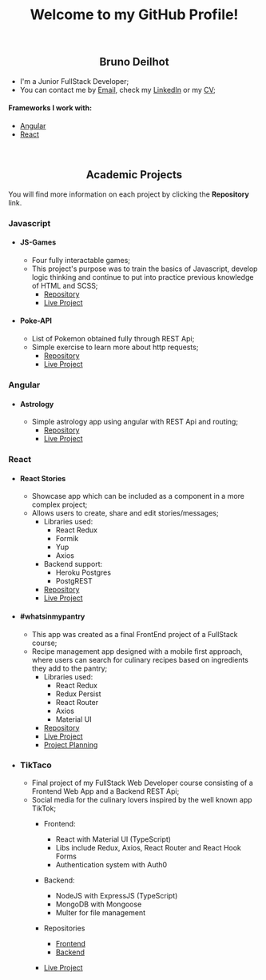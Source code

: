 <h1 align="center">Welcome to my GitHub Profile!</h1>
<br>
<h2 align="center">Bruno Deilhot</h2>

- I'm a Junior FullStack Developer;
- You can contact me by <a href="mailto:contact@brunodeilhot.dev" target="_blank">Email</a>, check my <a href="https://www.linkedin.com/in/brunodeilhot/" target="_blank">LinkedIn</a> or my <a href="https://brunodeilhot.dev/BrunoDeilhotCV-EN.pdf" target="_blank">CV</a>;

#### Frameworks I work with:
   - [Angular](https://github.com/brunodeilhot#angular)
   - [React](https://github.com/brunodeilhot#react)

<br>
<h2 align="center">Academic Projects</h2>
You will find more information on each project by clicking the <b>Repository</b> link.

### Javascript

- #### JS-Games
  - Four fully interactable games;
  - This project's purpose was to train the basics of Javascript, develop logic thinking and continue to put into practice previous knowledge of HTML and SCSS;
    - [Repository](https://github.com/brunodeilhot/JS-training#readme)
    - [Live Project](https://js-games.brunodeilhot.dev)

- #### Poke-API
  - List of Pokemon obtained fully through REST Api;
  - Simple exercise to learn more about http requests;
    - [Repository](https://github.com/brunodeilhot/API-training#readme)
    - [Live Project](https://pokemon.brunodeilhot.dev)

### Angular

- #### Astrology
  - Simple astrology app using angular with REST Api and routing;
    - [Repository](https://github.com/brunodeilhot/Astrology#readme)
    - [Live Project](https://astro.brunodeilhot.dev)

### React

- #### React Stories
  - Showcase app which can be included as a component in a more complex project;
  - Allows users to create, share and edit stories/messages;
    - Libraries used:
      - React Redux
      - Formik
      - Yup
      - Axios
    - Backend support:
      - Heroku Postgres
      - PostgREST
    - [Repository](https://github.com/brunodeilhot/react-training#readme)
    - [Live Project](https://stories.brunodeilhot.dev)

- #### #whatsinmypantry
  - This app was created as a final FrontEnd project of a FullStack course;
  - Recipe management app designed with a mobile first approach, where users can search for culinary recipes based on ingredients they add to the pantry;
    - Libraries used:
      - React Redux
      - Redux Persist
      - React Router
      - Axios
      - Material UI
    - [Repository](https://github.com/brunodeilhot/whatsinmypantry#readme)
    - [Live Project](https://mypantry.brunodeilhot.dev)
    - [Project Planning](https://miro.com/app/board/o9J_liwM7Y4=/?invite_link_id=497017393349)
    
 - ### TikTaco
   - Final project of my FullStack Web Developer course consisting of a Frontend Web App and a Backend REST Api;
   - Social media for the culinary lovers inspired by the well known app TikTok;
      - Frontend:
         - React with Material UI (TypeScript)
         - Libs include Redux, Axios, React Router and React Hook Forms
         - Authentication system with Auth0
      - Backend:
         - NodeJS with ExpressJS (TypeScript)
         - MongoDB with Mongoose
         - Multer for file management
      - Repositories     
         - [Frontend](https://github.com/brunodeilhot/TikTaco)
         - [Backend](https://github.com/brunodeilhot/TikTacoAPI)
   
      - [Live Project](https://tiktaco.brunodeilhot.dev)

